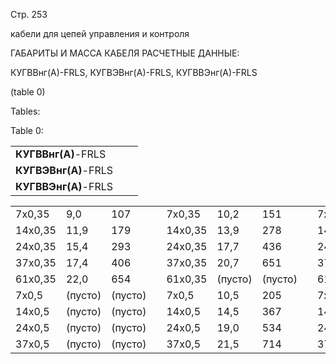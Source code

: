 Стр. 253

кабели для цепей управления и контроля

ГАБАРИТЫ И МАССА КАБЕЛЯ РАСЧЕТНЫЕ ДАННЫЕ:

КУГВВнг(А)-FRLS, КУГВЭВнг(А)-FRLS, КУГВВЭнг(А)-FRLS

(table 0)

Tables:

Table 0:

|         |       |      |
|---------|-------|------|
| **КУГВВнг(А)**\-FRLS |     |     |
| **КУГВЭВнг(А)**\-FRLS |     |     |
| **КУГВВЭнг(А)**\-FRLS |     |     |

|         |        |          |           |        |          |            |             |        |          |            |              |
|---------|--------|-----------|------------|--------|----------|-------------|--------------|--------|----------|-------------|------------------|
| 7х0,35  | 9,0    | 107       |            | 7х0,35  | 10,2     | 151         |              | 7х0,35  | 9,5      | 120         |                |
| 14х0,35 | 11,9   | 179       |            | 14х0,35 | 13,9     | 278         |              | 14х0,35 | 12,3     | 196         |                |
| 24х0,35 | 15,4   | 293       |            | 24х0,35 | 17,7     | 436         |              | 24х0,35 | 16,4     | 340         |                |
| 37х0,35 | 17,4   | 406       |            | 37х0,35 | 20,7     | 651         |              | 37х0,35 | 18,4     | 459         |                |
| 61х0,35 | 22,0   | 654       |            | 61х0,35 | (пусто)  | (пусто)    |              | 61х0,35 | 23,0     | 761         |                |
| 7х0,5   | (пусто)| (пусто)  |            | 7х0,5   | 10,5     | 205         |              | 7х0,5   | 9,8      | 134         |                |
| 14х0,5  | (пусто)| (пусто)  |            | 14х0,5  | 14,5     | 367         |              | 14х0,5  | 12,8     | 222         |                |
| 24х0,5  | (пусто)| (пусто)  |            | 24х0,5  | 19,0     | 534         |              | 24х0,5  | 17,1     | 385         |                |
| 37х0,5  | (пусто)| (пусто)  |            | 37х0,5  | 21,5     | 714         |              | 37х0,5  | 19,2     | 525         |                |